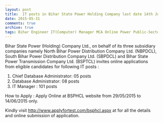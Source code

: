 ```yaml
---
layout: post
title:  IT posts in Bihar State Power Holding Company last date 14th June-2015
date: 2015-05-31
comments: true
archive: true
tags: Bihar Engineer IT(Computer) Manager MCA Online Power Public-Sector
---
```

Bihar State Power  (Holding) Company Ltd., on behalf of its three subsidiary companies namely North Bihar Power Distribution Company Ltd. (NBPDCL), South Bihar Power Distribution Company Ltd. (SBPDCL) and Bihar State Power Transmission Company Ltd. (BSPTCL) invites online applications from eligible candidates  for following IT posts :

1. Chief Database Administrator: 05 posts
2. Database Administrator: 08 posts
3. IT Manager : 101 posts

How to Apply : Apply Online at BSPHCL website from 29/05/2015 to
14/06/2015 only.

Kindly visit <http://www.applyfortest.com/bsphcl.aspx> at for all the
details and online submission of application.



